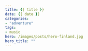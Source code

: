 ```yaml
---
title: {{ title }}
date: {{ date }}
categories:
- "adventure"
tags:
- music
hero: /images/posts/hero-finland.jpg
hero_title: ""
---
```

